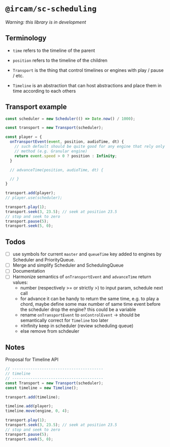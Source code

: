 # `@ircam/sc-scheduling`

_Warning: this library is in development_

## Terminology

- `time` refers to the timeline of the parent
- `position` refers to the timeline of the children

- `Transport` is the thing that control timelines or engines with play / pause / etc.
- `Timeline` is an abstraction that can host abstractions and place them in time according to each others

## Transport example

```js
const scheduler = new Scheduler(() => Date.now() / 1000);

const transport = new Transport(scheduler);

const player = {
  onTransportEvent(event, position, audioTime, dt) {
    // such default should be quite good for any engine that rely only an advanceTime
    // method (e.g. Granular engine)
    return event.speed > 0 ? position : Infinity;
  }

  // advanceTime(position, audioTime, dt) {

  // }
}

transport.add(player);
// player.use(scheduler);

transport.play(1);
transport.seek(3, 23.5); // seek at position 23.5
// stop and seek to zero
transport.pause(5); 
transport.seek(5, 0);
```

## Todos

- [ ] use symbols for current `master` and `queueTime` key added to engines by Scheduler and PriorityQueue.
- [ ] Merge and simplify Scheduler and SchedulingQueue
- [ ] Documentation
- [ ] Harmonize semantics of `onTransportEvent` and `advanceTime` return values:
  - number (respectively >= or strictly >) to input param, schedule next call
  - for advance it can be handy to return the same time, e.g. to play a chord,
    maybe define some max number of same time event before the scheduler drop the engine? this could be a variable
  - rename `onTransportEvent` to `onControlEvent` -> should be semantically correct for `Timeline` too later
  - ±Infinity keep in scheduler (review scheduling queue)
  - else remove from schdeuler



## Notes

Proposal for Timeline API

```js
// ----------------------------------------
// timeline
// ----------------------------------------
const Transport = new Transport(scheduler);
const timeline = new Timeline();

transport.add(timeline);

timeline.add(player);
timeline.move(engine, 0, 4);

transport.play(1);
transport.seek(3, 23.5); // seek at position 23.5
// stop and seek to zero
transport.pause(5); 
transport.seek(5, 0);

```

